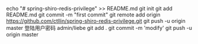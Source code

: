echo "# spring-shiro-redis-privilege" >> README.md
git init
git add README.md
git commit -m "first commit"
git remote add origin https://github.com/ctllin/spring-shiro-redis-privilege.git
git push -u origin master
登陆用户密码 admin/liebe
git add .
git commit -m 'modify'
git push -u origin master

